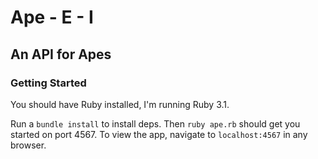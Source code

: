 # Ape - E - I

## An API for Apes

### Getting Started

You should have Ruby installed, I'm running Ruby 3.1.

Run a `bundle install` to install deps. Then `ruby ape.rb` should get you started on port 4567. To view the app, navigate to `localhost:4567` in any browser.